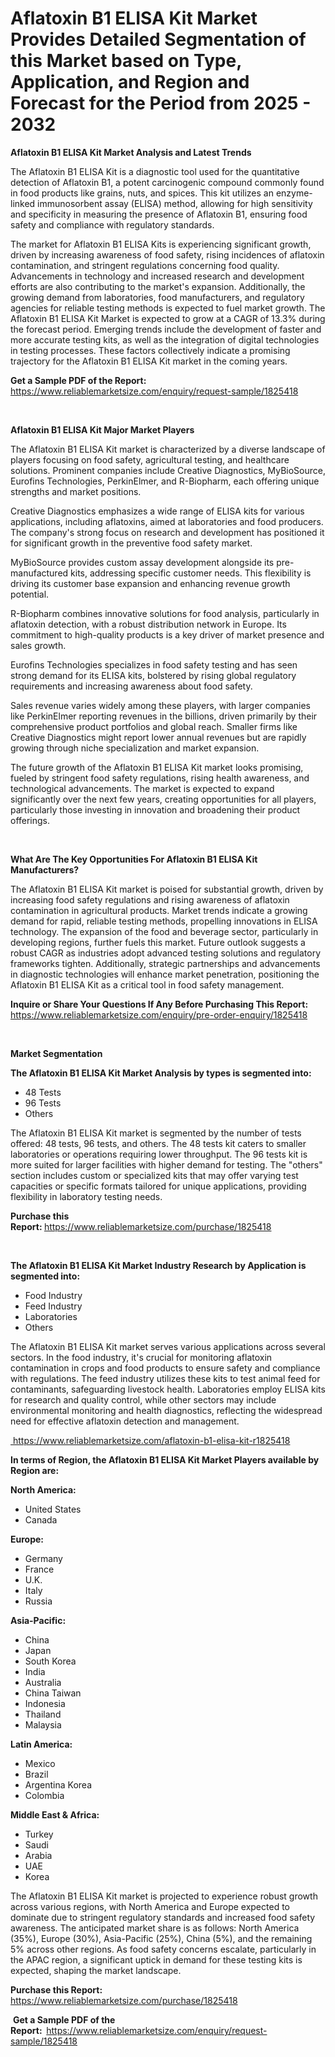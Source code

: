<p><h1>Aflatoxin B1 ELISA Kit Market Provides Detailed Segmentation of this Market based on Type, Application, and Region and Forecast for the Period from 2025 - 2032</h1></p><p><strong>Aflatoxin B1 ELISA Kit Market Analysis and Latest Trends</strong></p>
<p><p>The Aflatoxin B1 ELISA Kit is a diagnostic tool used for the quantitative detection of Aflatoxin B1, a potent carcinogenic compound commonly found in food products like grains, nuts, and spices. This kit utilizes an enzyme-linked immunosorbent assay (ELISA) method, allowing for high sensitivity and specificity in measuring the presence of Aflatoxin B1, ensuring food safety and compliance with regulatory standards.</p><p>The market for Aflatoxin B1 ELISA Kits is experiencing significant growth, driven by increasing awareness of food safety, rising incidences of aflatoxin contamination, and stringent regulations concerning food quality. Advancements in technology and increased research and development efforts are also contributing to the market's expansion. Additionally, the growing demand from laboratories, food manufacturers, and regulatory agencies for reliable testing methods is expected to fuel market growth. The Aflatoxin B1 ELISA Kit Market is expected to grow at a CAGR of 13.3% during the forecast period. Emerging trends include the development of faster and more accurate testing kits, as well as the integration of digital technologies in testing processes. These factors collectively indicate a promising trajectory for the Aflatoxin B1 ELISA Kit market in the coming years.</p></p>
<p><strong>Get a Sample PDF of the Report:&nbsp;</strong> <a href="https://www.reliablemarketsize.com/enquiry/request-sample/1825418?utm_campaign=3448&utm_medium=2&utm_source=Github&utm_content=ia&utm_term=13042025&utm_id=aflatoxin-b1-elisa-kit">https://www.reliablemarketsize.com/enquiry/request-sample/1825418</a></p>
<p>&nbsp;</p>
<p><strong>Aflatoxin B1 ELISA Kit Major Market Players</strong></p>
<p><p>The Aflatoxin B1 ELISA Kit market is characterized by a diverse landscape of players focusing on food safety, agricultural testing, and healthcare solutions. Prominent companies include Creative Diagnostics, MyBioSource, Eurofins Technologies, PerkinElmer, and R-Biopharm, each offering unique strengths and market positions.</p><p>Creative Diagnostics emphasizes a wide range of ELISA kits for various applications, including aflatoxins, aimed at laboratories and food producers. The company's strong focus on research and development has positioned it for significant growth in the preventive food safety market.</p><p>MyBioSource provides custom assay development alongside its pre-manufactured kits, addressing specific customer needs. This flexibility is driving its customer base expansion and enhancing revenue growth potential.</p><p>R-Biopharm combines innovative solutions for food analysis, particularly in aflatoxin detection, with a robust distribution network in Europe. Its commitment to high-quality products is a key driver of market presence and sales growth.</p><p>Eurofins Technologies specializes in food safety testing and has seen strong demand for its ELISA kits, bolstered by rising global regulatory requirements and increasing awareness about food safety.</p><p>Sales revenue varies widely among these players, with larger companies like PerkinElmer reporting revenues in the billions, driven primarily by their comprehensive product portfolios and global reach. Smaller firms like Creative Diagnostics might report lower annual revenues but are rapidly growing through niche specialization and market expansion.</p><p>The future growth of the Aflatoxin B1 ELISA Kit market looks promising, fueled by stringent food safety regulations, rising health awareness, and technological advancements. The market is expected to expand significantly over the next few years, creating opportunities for all players, particularly those investing in innovation and broadening their product offerings.</p></p>
<p>&nbsp;</p>
<p><strong>What Are The Key Opportunities For Aflatoxin B1 ELISA Kit Manufacturers?</strong></p>
<p><p>The Aflatoxin B1 ELISA Kit market is poised for substantial growth, driven by increasing food safety regulations and rising awareness of aflatoxin contamination in agricultural products. Market trends indicate a growing demand for rapid, reliable testing methods, propelling innovations in ELISA technology. The expansion of the food and beverage sector, particularly in developing regions, further fuels this market. Future outlook suggests a robust CAGR as industries adopt advanced testing solutions and regulatory frameworks tighten. Additionally, strategic partnerships and advancements in diagnostic technologies will enhance market penetration, positioning the Aflatoxin B1 ELISA Kit as a critical tool in food safety management.</p></p>
<p><strong>Inquire or Share Your Questions If Any Before Purchasing This Report:</strong> <a href="https://www.reliablemarketsize.com/enquiry/pre-order-enquiry/1825418?utm_campaign=3448&utm_medium=2&utm_source=Github&utm_content=ia&utm_term=13042025&utm_id=aflatoxin-b1-elisa-kit">https://www.reliablemarketsize.com/enquiry/pre-order-enquiry/1825418</a></p>
<p>&nbsp;</p>
<p><strong>Market Segmentation</strong></p>
<p><strong>The Aflatoxin B1 ELISA Kit Market Analysis by types is segmented into:</strong></p>
<p><ul><li>48 Tests</li><li>96 Tests</li><li>Others</li></ul></p>
<p><p>The Aflatoxin B1 ELISA Kit market is segmented by the number of tests offered: 48 tests, 96 tests, and others. The 48 tests kit caters to smaller laboratories or operations requiring lower throughput. The 96 tests kit is more suited for larger facilities with higher demand for testing. The "others" section includes custom or specialized kits that may offer varying test capacities or specific formats tailored for unique applications, providing flexibility in laboratory testing needs.</p></p>
<p><strong>Purchase this Report:&nbsp;</strong><a href="https://www.reliablemarketsize.com/purchase/1825418?utm_campaign=3448&utm_medium=2&utm_source=Github&utm_content=ia&utm_term=13042025&utm_id=aflatoxin-b1-elisa-kit">https://www.reliablemarketsize.com/purchase/1825418</a></p>
<p>&nbsp;</p>
<p><strong>The Aflatoxin B1 ELISA Kit Market Industry Research by Application is segmented into:</strong></p>
<p><ul><li>Food Industry</li><li>Feed Industry</li><li>Laboratories</li><li>Others</li></ul></p>
<p><p>The Aflatoxin B1 ELISA Kit market serves various applications across several sectors. In the food industry, it's crucial for monitoring aflatoxin contamination in crops and food products to ensure safety and compliance with regulations. The feed industry utilizes these kits to test animal feed for contaminants, safeguarding livestock health. Laboratories employ ELISA kits for research and quality control, while other sectors may include environmental monitoring and health diagnostics, reflecting the widespread need for effective aflatoxin detection and management.</p></p>
<p><a href="https://www.reliablemarketsize.com/aflatoxin-b1-elisa-kit-r1825418?utm_campaign=3448&utm_medium=2&utm_source=Github&utm_content=ia&utm_term=13042025&utm_id=aflatoxin-b1-elisa-kit">&nbsp;https://www.reliablemarketsize.com/aflatoxin-b1-elisa-kit-r1825418</a></p>
<p><strong>In terms of Region, the Aflatoxin B1 ELISA Kit Market Players available by Region are:</strong></p>
<p>
    <p> <strong> North America: </strong>
        <ul>
            <li>United States</li>
            <li>Canada</li>
        </ul>
        </p> 
    <p> <strong> Europe: </strong>
        <ul>
            <li>Germany</li>
            <li>France</li>
            <li>U.K.</li>
            <li>Italy</li>
            <li>Russia</li>
        </ul>
        </p> 
    <p> <strong> Asia-Pacific: </strong>
        <ul>
            <li>China</li>
            <li>Japan</li>
            <li>South Korea</li>
            <li>India</li>
            <li>Australia</li>
            <li>China Taiwan</li>
            <li>Indonesia</li>
            <li>Thailand</li>
            <li>Malaysia</li>
        </ul>
        </p> 
    <p> <strong> Latin America: </strong>
        <ul>
            <li>Mexico</li>
            <li>Brazil</li>
            <li>Argentina Korea</li>
            <li>Colombia</li>
        </ul>
        </p> 
    <p> <strong> Middle East & Africa: </strong>
        <ul>
            <li>Turkey</li>
            <li>Saudi</li>
            <li>Arabia</li>
            <li>UAE</li>
            <li>Korea</li>
        </ul>
    </p>
    </p>
<p><p>The Aflatoxin B1 ELISA Kit market is projected to experience robust growth across various regions, with North America and Europe expected to dominate due to stringent regulatory standards and increased food safety awareness. The anticipated market share is as follows: North America (35%), Europe (30%), Asia-Pacific (25%), China (5%), and the remaining 5% across other regions. As food safety concerns escalate, particularly in the APAC region, a significant uptick in demand for these testing kits is expected, shaping the market landscape.</p></p>
<p><strong>Purchase this Report: </strong><a href="https://www.reliablemarketsize.com/purchase/1825418?utm_campaign=3448&utm_medium=2&utm_source=Github&utm_content=ia&utm_term=13042025&utm_id=aflatoxin-b1-elisa-kit">https://www.reliablemarketsize.com/purchase/1825418</a></p>
<p>&nbsp;<strong>Get a Sample PDF of the Report:&nbsp;&nbsp;</strong><a href="https://www.reliablemarketsize.com/enquiry/request-sample/1825418?utm_campaign=3448&utm_medium=2&utm_source=Github&utm_content=ia&utm_term=13042025&utm_id=aflatoxin-b1-elisa-kit">https://www.reliablemarketsize.com/enquiry/request-sample/1825418</a></p>
<p><strong></strong></p>
<p><p></p><p></p><p></p></p>